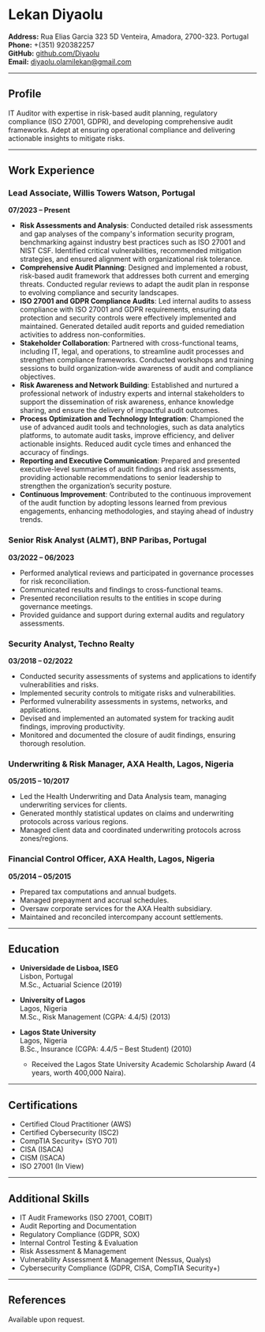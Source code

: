 # Lekan Diyaolu

**Address:** Rua Elias Garcia 323 5D Venteira, Amadora, 2700-323. Portugal  
**Phone:** +(351) 920382257  
**GitHub:** [github.com/Diyaolu](https://github.com/Diyaolu)  
**Email:** diyaolu.olamilekan@gmail.com  

---

## Profile

IT Auditor with expertise in risk-based audit planning, regulatory compliance (ISO 27001, GDPR), and developing comprehensive audit frameworks. Adept at ensuring operational compliance and delivering actionable insights to mitigate risks.

---

## Work Experience

### Lead Associate, Willis Towers Watson, Portugal  
**07/2023 – Present**  

- **Risk Assessments and Analysis**: Conducted detailed risk assessments and gap analyses of the company's information security program, benchmarking against industry best practices such as ISO 27001 and NIST CSF. Identified critical vulnerabilities, recommended mitigation strategies, and ensured alignment with organizational risk tolerance.  
- **Comprehensive Audit Planning**: Designed and implemented a robust, risk-based audit framework that addresses both current and emerging threats. Conducted regular reviews to adapt the audit plan in response to evolving compliance and security landscapes.  
- **ISO 27001 and GDPR Compliance Audits**: Led internal audits to assess compliance with ISO 27001 and GDPR requirements, ensuring data protection and security controls were effectively implemented and maintained. Generated detailed audit reports and guided remediation activities to address non-conformities.  
- **Stakeholder Collaboration**: Partnered with cross-functional teams, including IT, legal, and operations, to streamline audit processes and strengthen compliance frameworks. Conducted workshops and training sessions to build organization-wide awareness of audit and compliance objectives.  
- **Risk Awareness and Network Building**: Established and nurtured a professional network of industry experts and internal stakeholders to support the dissemination of risk awareness, enhance knowledge sharing, and ensure the delivery of impactful audit outcomes.  
- **Process Optimization and Technology Integration**: Championed the use of advanced audit tools and technologies, such as data analytics platforms, to automate audit tasks, improve efficiency, and deliver actionable insights. Reduced audit cycle times and enhanced the accuracy of findings.  
- **Reporting and Executive Communication**: Prepared and presented executive-level summaries of audit findings and risk assessments, providing actionable recommendations to senior leadership to strengthen the organization’s security posture.  
- **Continuous Improvement**: Contributed to the continuous improvement of the audit function by adopting lessons learned from previous engagements, enhancing methodologies, and staying ahead of industry trends.


### Senior Risk Analyst (ALMT), BNP Paribas, Portugal  
**03/2022 – 06/2023**  
- Performed analytical reviews and participated in governance processes for risk reconciliation.
- Communicated results and findings to cross-functional teams.
- Presented reconciliation results to the entities in scope during governance meetings.
- Provided guidance and support during external audits and regulatory assessments.

### Security Analyst, Techno Realty  
**03/2018 – 02/2022**  
- Conducted security assessments of systems and applications to identify vulnerabilities and risks.
- Implemented security controls to mitigate risks and vulnerabilities.
- Performed vulnerability assessments in systems, networks, and applications.
- Devised and implemented an automated system for tracking audit findings, improving productivity.
- Monitored and documented the closure of audit findings, ensuring thorough resolution.

### Underwriting & Risk Manager, AXA Health, Lagos, Nigeria  
**05/2015 – 10/2017**  
- Led the Health Underwriting and Data Analysis team, managing underwriting services for clients.
- Generated monthly statistical updates on claims and underwriting protocols across various regions.
- Managed client data and coordinated underwriting protocols across zones/regions.

### Financial Control Officer, AXA Health, Lagos, Nigeria  
**05/2014 – 05/2015**  
- Prepared tax computations and annual budgets.
- Managed prepayment and accrual schedules.
- Oversaw corporate services for the AXA Health subsidiary.
- Maintained and reconciled intercompany account settlements.

---

## Education

- **Universidade de Lisboa, ISEG**  
  Lisbon, Portugal  
  M.Sc., Actuarial Science (2019)

- **University of Lagos**  
  Lagos, Nigeria  
  M.Sc., Risk Management (CGPA: 4.4/5) (2013)

- **Lagos State University**  
  Lagos, Nigeria  
  B.Sc., Insurance (CGPA: 4.4/5 – Best Student) (2010)  
  - Received the Lagos State University Academic Scholarship Award (4 years, worth 400,000 Naira).

---

## Certifications

- Certified Cloud Practitioner (AWS)  
- Certified Cybersecurity (ISC2)  
- CompTIA Security+ (SYO 701)  
- CISA (ISACA)  
- CISM (ISACA)  
- ISO 27001 (In View)

---

## Additional Skills

- IT Audit Frameworks (ISO 27001, COBIT)  
- Audit Reporting and Documentation  
- Regulatory Compliance (GDPR, SOX)  
- Internal Control Testing & Evaluation  
- Risk Assessment & Management  
- Vulnerability Assessment & Management (Nessus, Qualys)  
- Cybersecurity Compliance (GDPR, CISA, CompTIA Security+)

---

## References

Available upon request.
